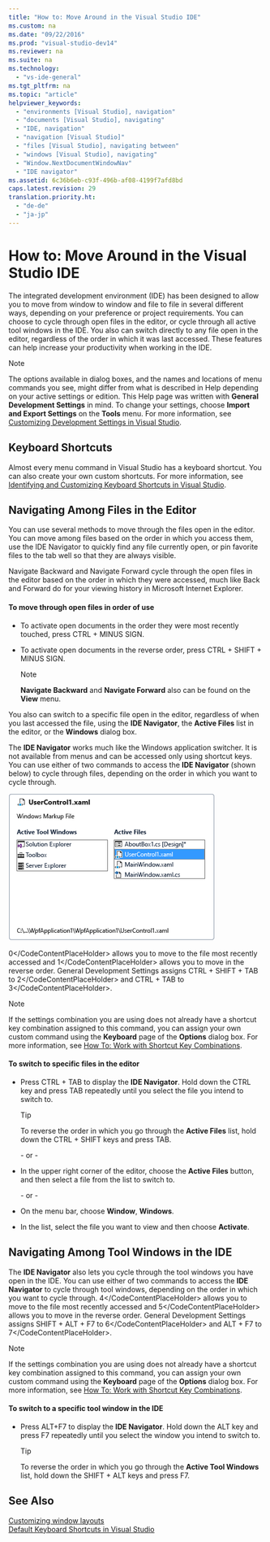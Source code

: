 ```yaml
---
title: "How to: Move Around in the Visual Studio IDE"
ms.custom: na
ms.date: "09/22/2016"
ms.prod: "visual-studio-dev14"
ms.reviewer: na
ms.suite: na
ms.technology: 
  - "vs-ide-general"
ms.tgt_pltfrm: na
ms.topic: "article"
helpviewer_keywords: 
  - "environments [Visual Studio], navigation"
  - "documents [Visual Studio], navigating"
  - "IDE, navigation"
  - "navigation [Visual Studio]"
  - "files [Visual Studio], navigating between"
  - "windows [Visual Studio], navigating"
  - "Window.NextDocumentWindowNav"
  - "IDE navigator"
ms.assetid: 6c36b6eb-c93f-496b-af08-4199f7afd8bd
caps.latest.revision: 29
translation.priority.ht: 
  - "de-de"
  - "ja-jp"
---
```

# How to: Move Around in the Visual Studio IDE
The integrated development environment (IDE) has been designed to allow you to move from window to window and file to file in several different ways, depending on your preference or project requirements. You can choose to cycle through open files in the editor, or cycle through all active tool windows in the IDE. You also can switch directly to any file open in the editor, regardless of the order in which it was last accessed. These features can help increase your productivity when working in the IDE.  
  
> [!NOTE]
>  The options available in dialog boxes, and the names and locations of menu commands you see, might differ from what is described in Help depending on your active settings or edition. This Help page was written with **General Development Settings** in mind. To change your settings, choose **Import and Export Settings** on the **Tools** menu. For more information, see [Customizing Development Settings in Visual Studio](assetId:///22c4debb-4e31-47a8-8f19-16f328d7dcd3).  
  
## Keyboard Shortcuts  
 Almost every menu command in Visual Studio has a keyboard shortcut. You can also create your own custom shortcuts. For more information, see [Identifying and Customizing Keyboard Shortcuts in Visual Studio](../vs140/identifying-and-customizing-keyboard-shortcuts-in-visual-studio.md).  
  
## Navigating Among Files in the Editor  
 You can use several methods to move through the files open in the editor. You can move among files based on the order in which you access them, use the IDE Navigator to quickly find any file currently open, or pin favorite files to the tab well so that they are always visible.  
  
 Navigate Backward and Navigate Forward cycle through the open files in the editor based on the order in which they were accessed, much like Back and Forward do for your viewing history in Microsoft Internet Explorer.  
  
#### To move through open files in order of use  
  
-   To activate open documents in the order they were most recently touched, press CTRL + MINUS SIGN.  
  
-   To activate open documents in the reverse order, press CTRL + SHIFT + MINUS SIGN.  
  
    > [!NOTE]
    >  **Navigate Backward** and **Navigate Forward** also can be found on the **View** menu.  
  
 You also can switch to a specific file open in the editor, regardless of when you last accessed the file, using the **IDE Navigator**, the **Active Files** list in the editor, or the **Windows** dialog box.  
  
 The **IDE Navigator** works much like the Windows application switcher. It is not available from menus and can be accessed only using shortcut keys. You can use either of two commands to access the **IDE Navigator** (shown below) to cycle through files, depending on the order in which you want to cycle through.  
  
 ![Visual Studio IDE Navigator](../vs140/media/vs2015_ide_navigator.png "VS2015_IDE_Navigator")  
  
 <CodeContentPlaceHolder>0\</CodeContentPlaceHolder> allows you to move to the file most recently accessed and <CodeContentPlaceHolder>1\</CodeContentPlaceHolder> allows you to move in the reverse order. General Development Settings assigns CTRL + SHIFT + TAB to <CodeContentPlaceHolder>2\</CodeContentPlaceHolder> and CTRL + TAB to <CodeContentPlaceHolder>3\</CodeContentPlaceHolder>.  
  
> [!NOTE]
>  If the settings combination you are using does not already have a shortcut key combination assigned to this command, you can assign your own custom command using the **Keyboard** page of the **Options** dialog box. For more information, see [How To: Work with Shortcut Key Combinations](../vs140/identifying-and-customizing-keyboard-shortcuts-in-visual-studio.md).  
  
#### To switch to specific files in the editor  
  
-   Press CTRL + TAB to display the **IDE Navigator**. Hold down the CTRL key and press TAB repeatedly until you select the file you intend to switch to.  
  
    > [!TIP]
    >  To reverse the order in which you go through the **Active Files** list, hold down the CTRL + SHIFT keys and press TAB.  
  
     \- or -  
  
-   In the upper right corner of the editor, choose the **Active Files** button, and then select a file from the list to switch to.  
  
     \- or -  
  
-   On the menu bar, choose **Window**, **Windows**.  
  
-   In the list, select the file you want to view and then choose **Activate**.  
  
## Navigating Among Tool Windows in the IDE  
 The **IDE Navigator** also lets you cycle through the tool windows you have open in the IDE. You can use either of two commands to access the **IDE Navigator** to cycle through tool windows, depending on the order in which you want to cycle through. <CodeContentPlaceHolder>4\</CodeContentPlaceHolder> allows you to move to the file most recently accessed and <CodeContentPlaceHolder>5\</CodeContentPlaceHolder> allows you to move in the reverse order. General Development Settings assigns SHIFT + ALT + F7 to <CodeContentPlaceHolder>6\</CodeContentPlaceHolder> and ALT + F7 to <CodeContentPlaceHolder>7\</CodeContentPlaceHolder>.  
  
> [!NOTE]
>  If the settings combination you are using does not already have a shortcut key combination assigned to this command, you can assign your own custom command using the **Keyboard** page of the **Options** dialog box. For more information, see [How To: Work with Shortcut Key Combinations](../vs140/identifying-and-customizing-keyboard-shortcuts-in-visual-studio.md).  
  
#### To switch to a specific tool window in the IDE  
  
-   Press ALT+F7 to display the **IDE Navigator**. Hold down the ALT key and press F7 repeatedly until you select the window you intend to switch to.  
  
    > [!TIP]
    >  To reverse the order in which you go through the **Active Tool Windows** list, hold down the SHIFT + ALT keys and press F7.  
  
## See Also  
 [Customizing window layouts](../vs140/customizing-window-layouts-in-visual-studio.md)   
 [Default Keyboard Shortcuts in Visual Studio](../vs140/default-keyboard-shortcuts-in-visual-studio.md)